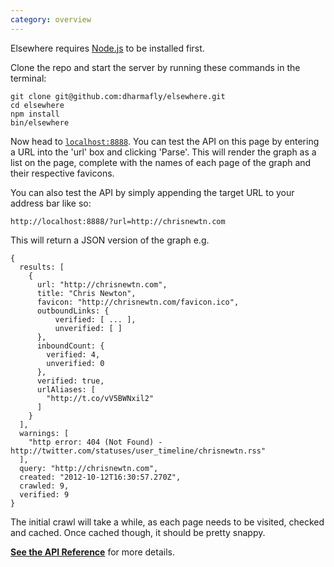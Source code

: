 ```yaml
---
category: overview
---
```


Elsewhere requires [Node.js][node] to be installed first.

Clone the repo and start the server by running these commands in the terminal:

    git clone git@github.com:dharmafly/elsewhere.git
    cd elsewhere
    npm install
    bin/elsewhere

Now head to [`localhost:8888`][localhost]. You can test the API on this page by entering a URL into the 'url' box and clicking 'Parse'. This will render the graph as a list on the page, complete with the names of each page of the graph and their respective favicons.

You can also test the API by simply appending the target URL to your address bar like so:

    http://localhost:8888/?url=http://chrisnewtn.com

This will return a JSON version of the graph e.g.

    {
      results: [
        {
          url: "http://chrisnewtn.com",
          title: "Chris Newton",
          favicon: "http://chrisnewtn.com/favicon.ico",
          outboundLinks: {
	          verified: [ ... ],
	          unverified: [ ]
          },
          inboundCount: {
            verified: 4,
            unverified: 0
          },
          verified: true,
          urlAliases: [
            "http://t.co/vV5BWNxil2"
          ]
        }
      ],
      warnings: [
        "http error: 404 (Not Found) - http://twitter.com/statuses/user_timeline/chrisnewtn.rss"
      ],
      query: "http://chrisnewtn.com",
      created: "2012-10-12T16:30:57.270Z",
      crawled: 9,
      verified: 9
    }

The initial crawl will take a while, as each page needs to be visited, checked and cached. Once cached though, it should be pretty snappy.




**[See the API Reference][reference]** for more details.

[node]: http://nodejs.org
[localhost]: http://localhost:8888
[reference]: reference/